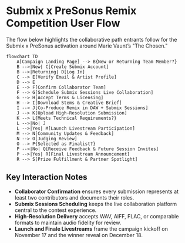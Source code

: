 # Submix x PreSonus Remix Competition User Flow

The flow below highlights the collaborative path entrants follow for the Submix x PreSonus activation around Marie Vaunt’s "The Chosen."

```mermaid
flowchart TD
    A[Campaign Landing Page] --> B{New or Returning Team Member?}
    B -->|New| C[Create Submix Account]
    B -->|Returning| D[Log In]
    C --> E[Verify Email & Artist Profile]
    D --> E
    E --> F[Confirm Collaborator Team]
    F --> G[Schedule Submix Sessions Live Collaboration]
    G --> H[Accept Terms & Licensing]
    H --> I[Download Stems & Creative Brief]
    I --> J[Co-Produce Remix in DAW + Submix Sessions]
    J --> K[Upload High-Resolution Submission]
    K --> L{Meets Technical Requirements?}
    L -->|No| J
    L -->|Yes| M[Launch Livestream Participation]
    M --> N[Community Updates & Feedback]
    N --> O[Judging Review]
    O --> P{Selected as Finalist?}
    P -->|No| Q[Receive Feedback & Future Session Invites]
    P -->|Yes| R[Final Livestream Announcement]
    R --> S[Prize Fulfillment & Partner Spotlight]
```

## Key Interaction Notes
- **Collaborator Confirmation** ensures every submission represents at least two contributors and documents their roles.
- **Submix Sessions Scheduling** keeps the live collaboration platform central to the contest experience.
- **High-Resolution Delivery** accepts WAV, AIFF, FLAC, or comparable formats to maintain audio fidelity for review.
- **Launch and Finale Livestreams** frame the campaign kickoff on November 17 and the winner reveal on December 18.
